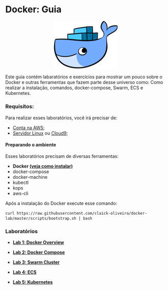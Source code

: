 # Docker: Guia

<p align="center">
  <img src="./images/docker-logo.png" alt="Container" style="width: 200px;"/>
</p>

Este guia contém labaratórios e exercícios para mostrar um pouco sobre o Docker e outras ferramentas que fazem parte desse universo como: Como realizar a instalação, comandos, docker-compose, Swarm, ECS e Kubernetes.

### Requisítos:

Para realizar esses laboratórios, você irá precisar de:

* [Conta na AWS](https://aws.amazon.com/pt/premiumsupport/knowledge-center/create-and-activate-aws-account/);
* [Servidor Linux](./server/PTBR.md) ou [Cloud9](./cloud9/PTBR.md);

#### Preparando o ambiente

Esses laboratórios precisam de diversas ferramentas:

* **Docker [(veja como instalar)](https://docs.docker.com/install/)**
* docker-compose
* docker-machine
* kubectl
* kops
* aws-cli

Após a instalação do Docker execute esse comando:

```shell
curl https://raw.githubusercontent.com/claick-oliveira/docker-lab/master/scripts/bootstrap.sh | bash
```

### Laboratórios

* **[Lab 1: Docker Overview](./lab1/PTBR.md)**

* **[Lab 2: Docker Compose](./lab2/PTBR.md)**

* **[Lab 3: Swarm Cluster](./lab3/PTBR.md)**

* **[Lab 4: ECS](./lab4/PTBR.md)**

* **[Lab 5: Kubernetes](./lab5/PTBR.md)**
